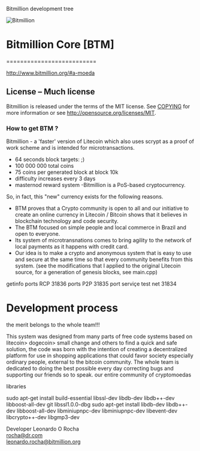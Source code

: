 
Bitmillion development tree


![Bitmillion](http://www.bitmillion.org/images/logo.png)

# Bitmillion Core [BTM]
==========================

http://www.bitmillion.org/#a-moeda

## License – Much license
Bitmillion is released under the terms of the MIT license. See [COPYING](COPYING)
for more information or see http://opensource.org/licenses/MIT.

### How to get BTM ?
Bitmillion - a 'faster' version of Litecoin which also uses scrypt
as a proof of work scheme and is intended for microtransactions.
- 64 seconds block targets:  ;)
- 100 000 000 total coins
- 75 coins per generated block at block 10k
- difficulty increases every 3 days
- masternod reward system
-Bitmillion is a PoS-based cryptocurrency.

So, in fact, this "new" currency exists for the following reasons.
- BTM proves that a Crypto community is open to all and our initiative to create an online currency in Litecoin / Bitcoin shows that it believes in blockchain technology and code security.
- The BTM focused on simple people and local commerce in Brazil and open to everyone.
- Its system of microtransnations comes to bring agility to the network of local payments as it happens with credit card.
- Our idea is to make a crypto and anonymous system that is easy to use and secure at the same time so that every community benefits from this system.
(see the modifications that I applied to the original Litecoin source,
for a generation of genesis blocks, see main.cpp)


getinfo 
ports RCP 31836
ports P2P 31835 
port serviçe test net 31834

Development process
===================
the merit belongs to the whole team!!!

This system was designed from many parts of free code systems based on litecoin> dogecoin> small change and others to find a quick and safe solution, the code was born with the intention of creating a decentralized platform for use in shopping applications that could favor society especially ordinary people, external to the bitcoin community.
The whole team is dedicated to doing the best possible every day correcting bugs and supporting our friends so to speak. our entire community of cryptomoedas


libraries

sudo apt-get install build-essential libssl-dev libdb-dev libdb++-dev libboost-all-dev git libssl1.0.0-dbg
sudo apt-get install libdb-dev libdb++-dev libboost-all-dev libminiupnpc-dev libminiupnpc-dev libevent-dev libcrypto++-dev libgmp3-dev




Developer Leonardo O Rocha  
rocha@dr.com  
leonardo.rocha@bitmillion.org

